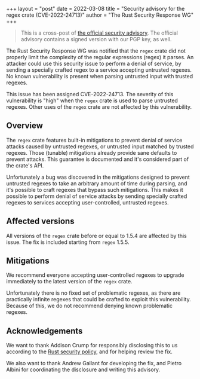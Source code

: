 +++
layout = "post"
date = 2022-03-08
title = "Security advisory for the regex crate (CVE-2022-24713)"
author = "The Rust Security Response WG"
+++

> This is a cross-post of [the official security advisory][advisory]. The
> official advisory contains a signed version with our PGP key, as well.

[advisory]: https://groups.google.com/g/rustlang-security-announcements/c/NcNNL1Jq7Yw

The Rust Security Response WG was notified that the `regex` crate did not
properly limit the complexity of the regular expressions (regex) it parses. An
attacker could use this security issue to perform a denial of service, by
sending a specially crafted regex to a service accepting untrusted regexes. No
known vulnerability is present when parsing untrusted input with trusted
regexes.

This issue has been assigned CVE-2022-24713. The severity of this vulnerability
is "high" when the `regex` crate is used to parse untrusted regexes. Other uses
of the `regex` crate are not affected by this vulnerability.

## Overview

The `regex` crate features built-in mitigations to prevent denial of service
attacks caused by untrusted regexes, or untrusted input matched by trusted
regexes. Those (tunable) mitigations already provide sane defaults to prevent
attacks. This guarantee is documented and it's considered part of the crate's
API.

Unfortunately a bug was discovered in the mitigations designed to prevent
untrusted regexes to take an arbitrary amount of time during parsing, and it's
possible to craft regexes that bypass such mitigations. This makes it possible
to perform denial of service attacks by sending specially crafted regexes to
services accepting user-controlled, untrusted regexes.

## Affected versions

All versions of the `regex` crate before or equal to 1.5.4 are affected by this
issue. The fix is included starting from  `regex` 1.5.5.

## Mitigations

We recommend everyone accepting user-controlled regexes to upgrade immediately
to the latest version of the `regex` crate.

Unfortunately there is no fixed set of problematic regexes, as there are
practically infinite regexes that could be crafted to exploit this
vulnerability. Because of this, we do not recommend denying known problematic
regexes.

## Acknowledgements

We want to thank Addison Crump for responsibly disclosing this to us according
to the [Rust security policy][1], and for helping review the fix.

We also want to thank Andrew Gallant for developing the fix, and Pietro Albini
for coordinating the disclosure and writing this advisory.

[1]: https://www.rust-lang.org/policies/security
